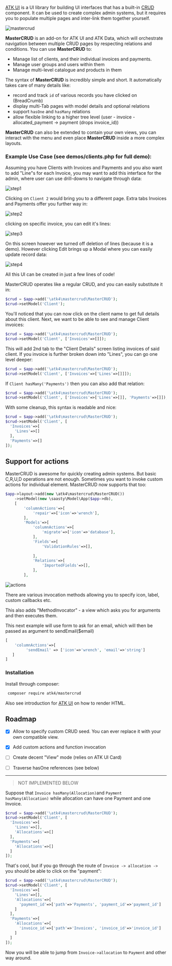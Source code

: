 [ATK UI](https://github.com/atk4/ui) is a UI library for building UI interfaces that has a built-in [CRUD](http://ui.agiletoolkit.org/demos/crud.php) component. It can be used to create complex admin systems, but it requires you to populate multiple pages and inter-link them together yourself. 

![mastercrud](docs/images/mastercrud.png)

**MasterCRUD** is an add-on for ATK UI and ATK Data, which will orchestrate navigation between multiple CRUD pages by respecting relations and conditions. You can use **MasterCRUD** to:

-   Manage list of clients, and their individual invoices and payments.
-   Manage user groups and users within them
-   Manage multi-level catalogue and products in them

The syntax of **MasterCRUD** is incredibly simple and short. It automatically takes care of many details like:

-   record and track `id` of various records you have clicked on (BreadCrumb)
-   display multi-Tab pages with model details and optional relations
-   support `hasOne` and `hasMany` relations
-   allow flexible linking to a higher tree level (user - invoice - allocated_payment -> payment (drops invoice_id))

**MasterCRUD** can also be extended to contain your own views, you can interact with the menu and even place **MasterCRUD** inside a more complex layouts.

### Example Use Case (see demos/clients.php for full demo):

Assuming you have Clients with Invoices and Payments and you also want to add "Line"s for each Invoice, you may want to add this interface for the admin, where user can use drill-downs to navigate through data:

![step1](docs/images/step1.png)

Clicking on `Client 2` would bring you to a different page. Extra tabs Invoices and Payments offer you further way in:

![step2](docs/images/step2.png)

clicking on specific invoice, you can edit it's lines:

![step3](docs/images/step3.png)

On this screen however we turned off deletion of lines (because it is a demo). However clicking Edit brings up a Modal where you can easily update record data:

![step4](docs/images/step4.png)



All this UI can be created in just a few lines of code!



MasterCRUD operates like a regular CRUD, and you can easily substitute it in:

``` php
$crud = $app->add('\atk4\mastercrud\MasterCRUD');
$crud->setModel('Client');
```

You'll noticed that you can now click on the client name to get full details about this client. Next, we want to be able to see and manage Client invoices:

``` php
$crud = $app->add('\atk4\mastercrud\MasterCRUD');
$crud->setModel('Client', ['Invoices'=>[]]);
```

This will add 2nd tab to the "Client Details" screen listing invoices of said client. If you invoice is further broken down into "Lines", you can go one level deeper:

``` php
$crud = $app->add('\atk4\mastercrud\MasterCRUD');
$crud->setModel('Client', ['Invoices'=>['Lines'=>[]]]);
```

If `Client hasMany('Payments')` then you can also add that relation:

``` php
$crud = $app->add('\atk4\mastercrud\MasterCRUD');
$crud->setModel('Client', ['Invoices'=>['Lines'=>[]], 'Payments'=>[]]);
```

With some cleanup, this syntax is readable and nice:

``` php
$crud = $app->add('\atk4\mastercrud\MasterCRUD');
$crud->setModel('Client', [
  'Invoices'=>[
    'Lines'=>[]
  ], 
  'Payments'=>[]
]);
```

## Support for actions

MasterCRUD is awesome for quickly creating admin systems. But basic C,R,U,D operations are not enough. Sometimes you want to invoke custom actions for individual element. MasterCRUD now supports that too:

```php
$app->layout->add(new \atk4\mastercrud\MasterCRUD())
    ->setModel(new \saasty\Model\App($app->db), 
    [
        'columnActions'=>[
            'repair'=>['icon'=>'wrench'],
        ],
        'Models'=>[
            'columnActions'=>[
                'migrate'=>['icon'=>'database'],
            ],
            'Fields'=>[
                'ValidationRules'=>[],
            
            ],
            'Relations'=>[
                'ImportedFields'=>[],
            ],
        ],
```

 ![actions](docs/images/actions.png)

There are various invocation methods allowing you to specify icon, label, custom callbacks etc.

This also adds "MethodInvocator" - a view which asks you for arguments and then executes them.

This next example will use form to ask for an email, which will then be passed as argument to sendEmail($email)

```php
[
    'columnActions'=>[
         'sendEmail' => ['icon'=>'wrench', 'email'=>'string']
   ]
]
```





### Installation

Install through composer: 

``` bash
 composer require atk4/mastercrud
```

Also see introduction for [ATK UI](https://github.com/atk4/ui) on how to render HTML.

## Roadmap

- [x] Allow to specify custom CRUD seed. You can ever replace it with your own compatible view.
- [x] Add custom actions and function invocation
- [ ] Create decent "View" mode (relies on ATK UI Card)
- [ ] Traverse hasOne references (see below)















-------------------------

> NOT IMPLEMENTED BELOW

Suppose that `Invoice hasMany(Allocation)`and `Payment hasMany(Allocation)` while allocation can have one Payment and one Invoice.

``` php
$crud = $app->add('\atk4\mastercrud\MasterCRUD');
$crud->setModel('Client', [
  'Invoices'=>[
    'Lines'=>[],
    'Allocations'=>[]
  ], 
  'Payments'=>[
    'Allocations'=>[]
  ]
]);
```

That's cool, but if you go through the route of `Invoice -> allocation ->` you should be able to click on the "payment":

``` php
$crud = $app->add('\atk4\mastercrud\MasterCRUD');
$crud->setModel('Client', [
  'Invoices'=>[
    'Lines'=>[],
    'Allocations'=>[
      'payment_id'=>['path'=>'Payments', 'payment_id'=>'payment_id']
    ]
  ], 
  'Payments'=>[
    'Allocations'=>[
      'invoice_id'=>['path'=>'Invoices', 'invoice_id'=>'invoice_id']
    ]
  ]
]);
```

Now you will be able to jump from `Invoice->allocation` to `Payment` and other way around.


